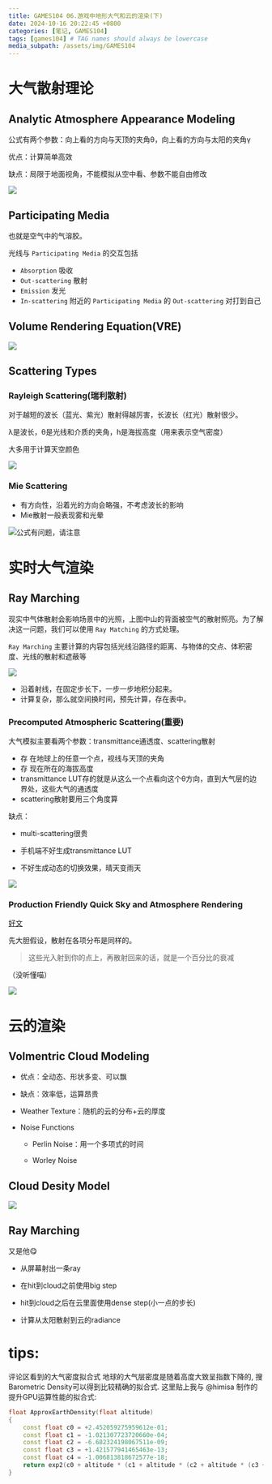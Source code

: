 ```yaml
---
title: GAMES104 06.游戏中地形大气和云的渲染(下)
date: 2024-10-16 20:22:45 +0800
categories: [笔记, GAMES104]
tags: [games104] # TAG names should always be lowercase
media_subpath: /assets/img/GAMES104
---
```


# 大气散射理论
## Analytic Atmosphere Appearance Modeling
公式有两个参数：向上看的方向与天顶的夹角θ，向上看的方向与太阳的夹角γ

优点：计算简单高效

缺点：局限于地面视角，不能模拟从空中看、参数不能自由修改

![](QQ20241016-202739.png)

## Participating Media
也就是空气中的气溶胶。

光线与 `Participating Media` 的交互包括
- `Absorption` 吸收
- `Out-scattering` 散射
- `Emission` 发光
- `In-scattering` 附近的 `Participating Media` 的 `Out-scattering` 对打到自己
  
## Volume Rendering Equation(VRE)
![](QQ20241016-211418.png)
## Scattering Types
### Rayleigh Scattering(瑞利散射)
对于越短的波长（蓝光、紫光）散射得越厉害，长波长（红光）散射很少。

λ是波长，θ是光线和介质的夹角，h是海拔高度（用来表示空气密度）

大多用于计算天空颜色

![](QQ20241016-213338.png)

### Mie Scattering
- 有方向性，沿着光的方向会略强，不考虑波长的影响
- Mie散射一般表现雾和光晕

![公式有问题，请注意](QQ20241016-215337.png)

# 实时大气渲染
## Ray Marching
现实中气体散射会影响场景中的光照，上图中山的背面被空气的散射照亮。为了解决这一问题，我们可以使用 `Ray Matching` 的方式处理。

`Ray Marching` 主要计算的内容包括光线沿路径的距离、与物体的交点、体积密度、光线的散射和遮蔽等

![](QQ20241016-222236.png)

- 沿着射线，在固定步长下，一步一步地积分起来。
- 计算复杂，那么就空间换时间，预先计算，存在表中。
### Precomputed Atmospheric Scattering(重要)
大气模拟主要看两个参数：transmittance通透度、scattering散射

- 存 在地球上的任意一个点，视线与天顶的夹角
- 存 现在所在的海拔高度
- transmittance LUT存的就是从这么一个点看向这个θ方向，直到大气层的边界处，这些大气的通透度
- scattering散射要用三个角度算

缺点：
- multi-scattering很贵

- 手机端不好生成transmittance LUT

- 不好生成动态的切换效果，晴天变雨天

![](https://s11.ax1x.com/2024/01/08/pFppkm4.jpg)

### Production Friendly Quick Sky and Atmosphere Rendering
[好文](https://zhuanlan.zhihu.com/p/150963038)

先大胆假设，散射在各项分布是同样的。

> 这些光入射到你的点上，再散射回来的话，就是一个百分比的衰减

（没听懂喵）

![](QQ20241018-105846.png)

# 云的渲染
## Volmentric Cloud Modeling
- 优点：全动态、形状多变、可以飘

- 缺点：效率低，运算昂贵

- Weather Texture：随机的云的分布+云的厚度

- Noise Functions

  - Perlin Noise：用一个多项式的时间

  - Worley Noise

## Cloud Desity Model
![](https://s11.ax1x.com/2024/01/09/pFpyQxg.jpg)

## Ray Marching
又是他😋

- 从屏幕射出一条ray

- 在hit到cloud之前使用big step

- hit到cloud之后在云里面使用dense step(小一点的步长)

- 计算从太阳散射到云的radiance






# tips:
评论区看到的大气密度拟合式
地球的大气层密度是随着高度大致呈指数下降的, 搜Barometric Density可以得到比较精确的拟合式. 这里贴上我与 @himisa
 制作的提升GPU运算性能的拟合式:
```cpp
float ApproxEarthDensity(float altitude)
{
    const float c0 = +2.452059275959612e-01;
    const float c1 = -1.021307723720660e-04;
    const float c2 = -6.682324198067511e-09;
    const float c3 = +1.421577941465463e-13;
    const float c4 = -1.006813818672577e-18;
    return exp2(c0 + altitude * (c1 + altitude * (c2 + altitude * (c3 + altitude * c4))));
}
```